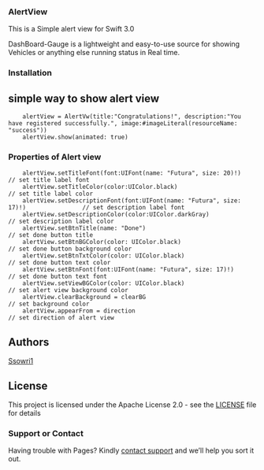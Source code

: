 

### AlertView

This is a Simple alert view for Swift 3.0

DashBoard-Gauge is a lightweight and easy-to-use source for showing Vehicles or anything else running status in Real time.

### Installation

## simple way to show alert view

        alertView = AlertVw(title:"Congratulations!", description:"You have registered successfully.", image:#imageLiteral(resourceName: "success"))
        alertView.show(animated: true)
        
### Properties of Alert view

        alertView.setTitleFont(font:UIFont(name: "Futura", size: 20)!)                      // set title label font
        alertView.setTitleColor(color:UIColor.black)                                        // set title label color
        alertView.setDescriptionFont(font:UIFont(name: "Futura", size: 17)!)                // set description label font
        alertView.setDescriptionColor(color:UIColor.darkGray)                               // set description label color
        alertView.setBtnTitle(name: "Done")                                                 // set done button title
        alertView.setBtnBGColor(color: UIColor.black)                                       // set done button background color
        alertView.setBtnTxtColor(color: UIColor.black)                                      // set done button text color
        alertView.setBtnFont(font:UIFont(name: "Futura", size: 17)!)                        // set done button text font
        alertView.setViewBGColor(color: UIColor.black)                                      // set alert view background color
        alertView.clearBackground = clearBG                                                 // set background color
        alertView.appearFrom = direction                                                    // set direction of alert view

## Authors

[Ssowri1](https://github.com/ssowri1)

## License

This project is licensed under the Apache License 2.0 - see the [LICENSE](LICENSE) file for details

### Support or Contact

Having trouble with Pages? Kindly [contact support](https://github.com/contact) and we’ll help you sort it out.
